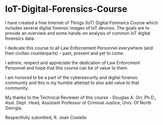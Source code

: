 # IoT-Digital-Forensics-Course

I have created a free Internet of Things (IoT) Digital Forensics Course which includes several digital forensic images of IoT devices. 
The goals are to provide an overview and some hands-on analysis of common IoT digital forensics data.

I dedicate this course to all Law Enforcement Personnel everywhere (and their civilian counterparts) – past, present and yet to come.  

I admire, respect and appreciate the dedication of Law Enforcment Personnel and hope that this course can be of value to them.  

I am honored to be a part of the cybersecurity and digital forensic community and this is my humble attempt to also add value to 
that community.

My thanks to the Technical Reviewer of this course - Douglas A. Orr, Ph.D., Asst. Dept. Head,  Assistant Professor of Criminal Justice, 
Univ. Of North Georgia.

Respectfully submitted,
R. Jean Costello
